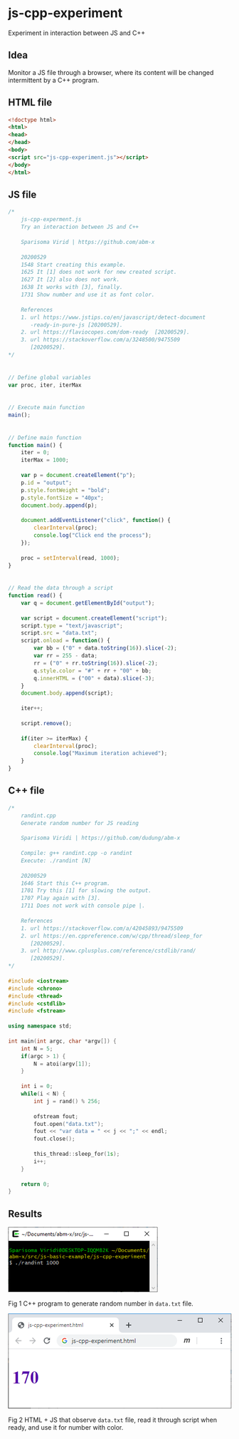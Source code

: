 # js-cpp-experiment
Experiment in interaction between JS and C++

## Idea
Monitor a JS file through a browser, where its content will be changed intermittent by a C++ program.

## HTML file
```html
<!doctype html>
<html>
<head>
</head>
<body>
<script src="js-cpp-experiment.js"></script>
</body>
</html>
```

## JS file
```javascript
/*
	js-cpp-experment.js
	Try an interaction between JS and C++
	
	Sparisoma Virid | https://github.com/abm-x
	
	20200529
	1548 Start creating this example.
	1625 It [1] does not work for new created script.
	1627 It [2] also does not work.
	1638 It works with [3], finally.
	1731 Show number and use it as font color.
	
	References
	1. url https://www.jstips.co/en/javascript/detect-document
	   -ready-in-pure-js [20200529].
	2. url https://flaviocopes.com/dom-ready  [20200529].
	3. url https://stackoverflow.com/a/3248500/9475509
	   [20200529].
*/


// Define global variables
var proc, iter, iterMax


// Execute main function
main();


// Define main function
function main() {
	iter = 0;
	iterMax = 1000;
	
	var p = document.createElement("p");
	p.id = "output";
	p.style.fontWeight = "bold";
	p.style.fontSize = "40px";
	document.body.append(p);
	
	document.addEventListener("click", function() {
		clearInterval(proc);
		console.log("Click end the process");
	});
	
	proc = setInterval(read, 1000);
}


// Read the data through a script
function read() {
	var q = document.getElementById("output");
	
	var script = document.createElement("script");
	script.type = "text/javascript";
	script.src = "data.txt";
	script.onload = function() {
		var bb = ("0" + data.toString(16)).slice(-2);
		var rr = 255 - data;
		rr = ("0" + rr.toString(16)).slice(-2);
		q.style.color = "#" + rr + "00" + bb; 
		q.innerHTML = ("00" + data).slice(-3);
	}
	document.body.append(script);
	
	iter++;
	
	script.remove();
	
	if(iter >= iterMax) {
		clearInterval(proc);
		console.log("Maximum iteration achieved");
	}
}
```

## C++ file
```c++
/*
	randint.cpp
	Generate random number for JS reading
	
	Sparisoma Viridi | https://github.com/dudung/abm-x
	
	Compile: g++ randint.cpp -o randint
	Execute: ./randint [N]
	
	20200529
	1646 Start this C++ program.
	1701 Try this [1] for slowing the output.
	1707 Play again with [3].
	1711 Does not work with console pipe |.
	
	References
	1. url https://stackoverflow.com/a/42045893/9475509
	2. url https://en.cppreference.com/w/cpp/thread/sleep_for
	   [20200529].
	3. url http://www.cplusplus.com/reference/cstdlib/rand/
	   [20200529].	
*/

#include <iostream>
#include <chrono>
#include <thread>
#include <cstdlib>
#include <fstream>

using namespace std;

int main(int argc, char *argv[]) {
	int N = 5;
	if(argc > 1) {
		N = atoi(argv[1]);
	}
	
	int i = 0;
	while(i < N) {
		int j = rand() % 256;
		
		ofstream fout;
		fout.open("data.txt");
		fout << "var data = " << j << ";" << endl;
		fout.close();
				
		this_thread::sleep_for(1s);
		i++;
	}
	
	return 0;
}
```

## Results

![](randint.png)

Fig 1 C++ program to generate random number in `data.txt` file.

![](js-cpp-experiment.png)

Fig 2 HTML + JS that observe `data.txt` file, read it through script when ready, and use it for number with color.